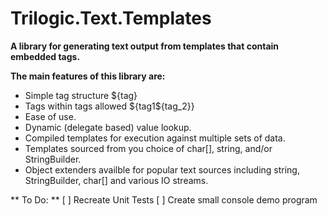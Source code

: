 # Trilogic.Text.Templates
**A library for generating text output from templates that contain embedded tags.**

**The main features of this library are:**
* Simple tag structure ${tag}
* Tags within tags allowed ${tag1${tag_2}}
* Ease of use.
* Dynamic (delegate based) value lookup.
* Compiled templates for execution against multiple sets of data.
* Templates sourced from you choice of char[], string, and/or StringBuilder.
* Object extenders availble for popular text sources including string, StringBuilder, char[] and various IO streams.

** To Do: **
[ ] Recreate Unit Tests
[ ] Create small console demo program

